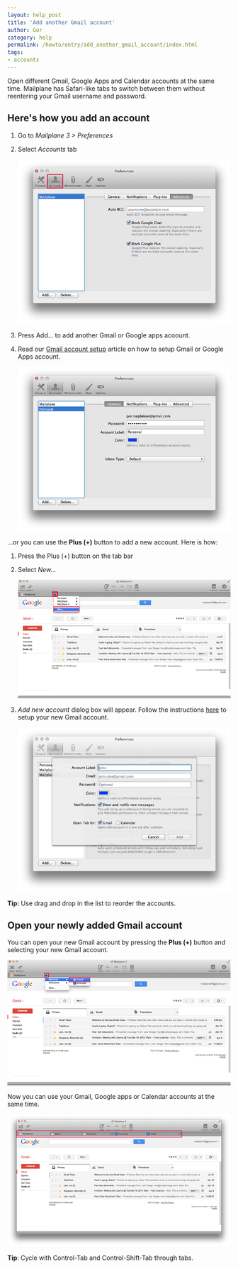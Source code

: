 ```yaml
---
layout: help_post
title: 'Add another Gmail account'
author: Gor
category: help
permalink: /howto/entry/add_another_gmail_account/index.html
tags:
- accounts
---
```


Open different Gmail, Google Apps and Calendar accounts at the same time. Mailplane has Safari-like tabs to switch between them without reentering your Gmail username and password.


## Here's how you add an account

1. Go to *Mailplane 3 > Preferences*
2. Select *Accounts* tab

	![screen1](/assets/howto/2013-07-22-add_another_gmail_account/screen1.png)

3. Press Add… to add another Gmail or Google apps acoount.
4. Read our [Gmail account setup](http://mailplaneapp.com/howto/entry/setup_your_gmail_account/index.html) article on how to setup Gmail or Google Apps account.

	![screen2](/assets/howto/2013-07-22-add_another_gmail_account/screen2.png)

…or you can use the **Plus (+)** button to add a new account. Here is how:

1. Press the Plus (+) button on the tab bar
2. Select *New…*

	![screen4](/assets/howto/2013-07-22-add_another_gmail_account/screen4.png)

3. *Add new account* dialog box will appear. Follow the instructions [here](http://mailplaneapp.com/howto/entry/setup_your_gmail_account/index.html) to setup your new Gmail account.

	![screen5](/assets/howto/2013-07-22-add_another_gmail_account/screen5.png)

**Tip:** Use drag and drop in the list to reorder the accounts.


## Open your newly added Gmail account

You can open your new Gmail account by pressing the **Plus (+)** button and selecting your new Gmail account.

![screen3](/assets/howto/2013-07-22-add_another_gmail_account/screen3.png)

Now you can use your Gmail, Google apps or Calendar accounts at the same time.

![screen6](/assets/howto/2013-07-22-add_another_gmail_account/screen6.png)

**Tip**: Cycle with Control-Tab and Control-Shift-Tab through tabs.

